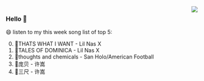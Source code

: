 <img align="right"  src="https://github-readme-stats.vercel.app/api/top-langs/?username=kvnZero" />

### Hello 👋

😄 listen to my this week song list of top 5:

0. 🌈THATS WHAT I WANT - Lil Nas X
1. 🌈TALES OF DOMINICA - Lil Nas X
2. 🌈thoughts and chemicals - San Holo/American Football
3. 🌈庞贝 - 许嵩
4. 🌈三尺 - 许嵩

